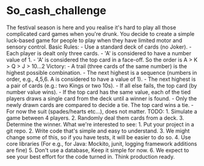 # So_cash_challenge
The festival season is here and you realise it's hard to play all those complicated card games when you're drunk. You decide to create a simple luck-based game for people to play when they have limited motor and sensory control.  Basic Rules: - Use a standard deck of cards (no Joker). - Each player is dealt only three cards. - 'A' is considered to have a number value of 1. - 'A' is considered the top card in a face-off. So the order is A > K > Q > J > 10...2  Victory: - A trail (three cards of the same number) is the highest possible combination. - The next highest is a sequence (numbers in order, e.g., 4,5,6. A is considered to have a value of 1). - The next highest is a pair of cards (e.g.: two Kings or two 10s). - If all else fails, the top card (by number value wins). - If the top card has the same value, each of the tied players draws a single card from the deck until a winner is found. - Only the newly drawn cards are compared to decide a tie. The top card wins a tie. - For now the suit (spades/hearts etc...), does not matter.  TODO: 1. Simulate a game between 4 players. 2. Randomly deal them cards from a deck. 3. Determine the winner.  What we're interested to see: 1. Put your project in a git repo. 2. Write code that's simple and easy to understand. 3. We might change some of this, so if you have tests, it will be easier to do so. 4. Use core libraries (For e.g., for Java: Mockito, junit, logging framework additions are fine) 5. Don't use a database, Keep it simple for now. 6. We expect to see your best effort for the code turned in. Think production ready.
